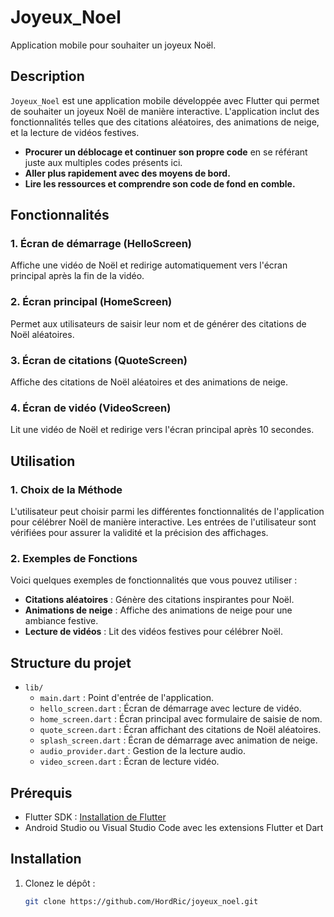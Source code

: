 # Joyeux_Noel

Application mobile pour souhaiter un joyeux Noël.

## Description

`Joyeux_Noel` est une application mobile développée avec Flutter qui permet de souhaiter un joyeux Noël de manière interactive. L'application inclut des fonctionnalités telles que des citations aléatoires, des animations de neige, et la lecture de vidéos festives.

- **Procurer un déblocage et continuer son propre code** en se référant juste aux multiples codes présents ici.
- **Aller plus rapidement avec des moyens de bord.**
- **Lire les ressources et comprendre son code de fond en comble.**

## Fonctionnalités

### 1. Écran de démarrage (HelloScreen)
Affiche une vidéo de Noël et redirige automatiquement vers l'écran principal après la fin de la vidéo.

### 2. Écran principal (HomeScreen)
Permet aux utilisateurs de saisir leur nom et de générer des citations de Noël aléatoires.

### 3. Écran de citations (QuoteScreen)
Affiche des citations de Noël aléatoires et des animations de neige.

### 4. Écran de vidéo (VideoScreen)
Lit une vidéo de Noël et redirige vers l'écran principal après 10 secondes.

## Utilisation

### 1. Choix de la Méthode

L'utilisateur peut choisir parmi les différentes fonctionnalités de l'application pour célébrer Noël de manière interactive. Les entrées de l'utilisateur sont vérifiées pour assurer la validité et la précision des affichages.

### 2. Exemples de Fonctions

Voici quelques exemples de fonctionnalités que vous pouvez utiliser :
- **Citations aléatoires** : Génère des citations inspirantes pour Noël.
- **Animations de neige** : Affiche des animations de neige pour une ambiance festive.
- **Lecture de vidéos** : Lit des vidéos festives pour célébrer Noël.

## Structure du projet

- `lib/`
    - `main.dart` : Point d'entrée de l'application.
    - `hello_screen.dart` : Écran de démarrage avec lecture de vidéo.
    - `home_screen.dart` : Écran principal avec formulaire de saisie de nom.
    - `quote_screen.dart` : Écran affichant des citations de Noël aléatoires.
    - `splash_screen.dart` : Écran de démarrage avec animation de neige.
    - `audio_provider.dart` : Gestion de la lecture audio.
    - `video_screen.dart` : Écran de lecture vidéo.

## Prérequis

- Flutter SDK : [Installation de Flutter](https://flutter.dev/docs/get-started/install)
- Android Studio ou Visual Studio Code avec les extensions Flutter et Dart

## Installation

1. Clonez le dépôt :
   ```sh
   git clone https://github.com/HordRic/joyeux_noel.git
